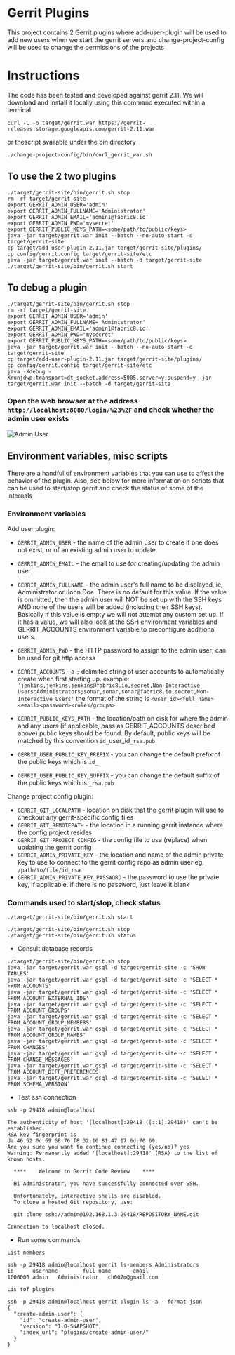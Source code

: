 # Gerrit Plugins 

This project contains 2 Gerrit plugins where add-user-plugin will be used to add new users when we start the gerrit servers and change-project-config
will be used to change the permissions of the projects

# Instructions

The code has been tested and developed against gerrit 2.11.
We will download and install it locally using this command executed within a terminal

```
curl -L -o target/gerrit.war https://gerrit-releases.storage.googleapis.com/gerrit-2.11.war
```

or thescript available under the bin directory

```
./change-project-config/bin/curl_gerrit_war.sh
```

## To use the 2 two plugins

```
./target/gerrit-site/bin/gerrit.sh stop
rm -rf target/gerrit-site
export GERRIT_ADMIN_USER='admin'
export GERRIT_ADMIN_FULLNAME='Administrator'
export GERRIT_ADMIN_EMAIL='admin1@fabric8.io'
export GERRIT_ADMIN_PWD='mysecret'
export GERRIT_PUBLIC_KEYS_PATH=<some/path/to/public/keys>
java -jar target/gerrit.war init --batch --no-auto-start -d target/gerrit-site
cp target/add-user-plugin-2.11.jar target/gerrit-site/plugins/
cp config/gerrit.config target/gerrit-site/etc
java -jar target/gerrit.war init --batch -d target/gerrit-site
./target/gerrit-site/bin/gerrit.sh start
```

## To debug a plugin

```
./target/gerrit-site/bin/gerrit.sh stop
rm -rf target/gerrit-site
export GERRIT_ADMIN_USER='admin'
export GERRIT_ADMIN_FULLNAME='Administrator'
export GERRIT_ADMIN_EMAIL='admin1@fabric8.io'
export GERRIT_ADMIN_PWD='mysecret'
export GERRIT_PUBLIC_KEYS_PATH=<some/path/to/public/keys>
java -jar target/gerrit.war init --batch --no-auto-start -d target/gerrit-site
cp target/add-user-plugin-2.11.jar target/gerrit-site/plugins/
cp config/gerrit.config target/gerrit-site/etc
java -Xdebug -Xrunjdwp:transport=dt_socket,address=5005,server=y,suspend=y -jar target/gerrit.war init --batch -d target/gerrit-site
```

### Open the web browser at the address `http://localhost:8080/login/%23%2F` and check whether the admin user exists

![Admin User](admin_user.png)

## Environment variables, misc scripts
There are a handful of environment variables that you can use to affect the behavior of the plugin. Also, see below for 
more information on scripts that can be used to start/stop gerrit and check the status of some of the internals

### Environment variables

Add user plugin:

- `GERRIT_ADMIN_USER` - the name of the admin user to create if one does not exist, or of an existing admin user to update
- `GERRIT_ADMIN_EMAIL` - the email to use for creating/updating the admin user
- `GERRIT_ADMIN_FULLNAME` - the admin user's full name to be displayed, ie, Administrator or John Doe. There is no default for this value. If the value is ommitted, then the admin user will NOT be set up with the SSH keys AND none of the users will be added (including their SSH keys). Basically if this value is empty we will not attempt any custom set up. If it has a value, we will also look at the SSH environment variables and GERRIT_ACCOUNTS environment variable to preconfigure additional users.
- `GERRIT_ADMIN_PWD` - the HTTP password to assign to the admin user; can be used for git http access
- `GERRIT_ACCOUNTS` - a `;` delimited string of user accounts to automatically create when first starting up. example: 
    `'jenkins,jenkins,jenkins@fabric8.io,secret,Non-Interactive Users:Administrators;sonar,sonar,sonar@fabric8.io,secret,Non-Interactive Users'`
    the format of the string is `<user_id><full_name><email><password><roles/groups>`
- `GERRIT_PUBLIC_KEYS_PATH` - the location/path on disk for where the admin and any users (if applicable, pass as GERRIT_ACCOUNTS described above) public keys should be found. By default, public keys will be matched by this convention `id_`user_id`_rsa.pub` 

- `GERRIT_USER_PUBLIC_KEY_PREFIX` - you can change the default prefix of the public keys which is `id_`
- `GERRIT_USER_PUBLIC_KEY_SUFFIX` - you can change the default suffix of the public keys which is `_rsa.pub`

Change project config plugin:

- `GERRIT_GIT_LOCALPATH` - location on disk that the gerrit plugin will use to checkout any gerrit-specific config files
- `GERRIT_GIT_REMOTEPATH` - the location in a running gerrit instance where the config project resides
- `GERRIT_GIT_PROJECT_CONFIG` - the config file to use (replace) when updating the gerrit config
- `GERRIT_ADMIN_PRIVATE_KEY` - the location and name of the admin private key to use to connect to the gerrit config repo as admin user eg, `/path/to/file/id_rsa`
- `GERRIT_ADMIN_PRIVATE_KEY_PASSWORD` - the password to use the private key, if applicable. if there is no password, just leave it blank             
                
### Commands used to start/stop, check status

```
./target/gerrit-site/bin/gerrit.sh start

./target/gerrit-site/bin/gerrit.sh stop
./target/gerrit-site/bin/gerrit.sh status
```

- Consult database records

```
./target/gerrit-site/bin/gerrit.sh stop
java -jar target/gerrit.war gsql -d target/gerrit-site -c 'SHOW TABLES'
java -jar target/gerrit.war gsql -d target/gerrit-site -c 'SELECT * FROM ACCOUNTS'
java -jar target/gerrit.war gsql -d target/gerrit-site -c 'SELECT * FROM ACCOUNT_EXTERNAL_IDS'
java -jar target/gerrit.war gsql -d target/gerrit-site -c 'SELECT * FROM ACCOUNT_GROUPS'
java -jar target/gerrit.war gsql -d target/gerrit-site -c 'SELECT * FROM ACCOUNT_GROUP_MEMBERS'
java -jar target/gerrit.war gsql -d target/gerrit-site -c 'SELECT * FROM ACCOUNT_GROUP_NAMES'
java -jar target/gerrit.war gsql -d target/gerrit-site -c 'SELECT * FROM CHANGES'
java -jar target/gerrit.war gsql -d target/gerrit-site -c 'SELECT * FROM CHANGE_MESSAGES'
java -jar target/gerrit.war gsql -d target/gerrit-site -c 'SELECT * FROM ACCOUNT_DIFF_PREFERENCES'
java -jar target/gerrit.war gsql -d target/gerrit-site -c 'SELECT * FROM SCHEMA_VERSION'
```

- Test ssh connection

```
ssh -p 29418 admin@localhost

The authenticity of host '[localhost]:29418 ([::1]:29418)' can't be established.
RSA key fingerprint is da:46:52:0c:69:68:76:f8:32:16:81:47:17:6d:70:69.
Are you sure you want to continue connecting (yes/no)? yes
Warning: Permanently added '[localhost]:29418' (RSA) to the list of known hosts.

  ****    Welcome to Gerrit Code Review    ****

  Hi Administrator, you have successfully connected over SSH.

  Unfortunately, interactive shells are disabled.
  To clone a hosted Git repository, use:

  git clone ssh://admin@192.168.1.3:29418/REPOSITORY_NAME.git

Connection to localhost closed.
```

- Run some commands

```
List members

ssh -p 29418 admin@localhost gerrit ls-members Administrators
id      username        full name       email
1000000 admin   Administrator   ch007m@gmail.com

Lis tof plugins

ssh -p 29418 admin@localhost gerrit plugin ls -a --format json
{
  "create-admin-user": {
    "id": "create-admin-user",
    "version": "1.0-SNAPSHOT",
    "index_url": "plugins/create-admin-user/"
  }
}
```





